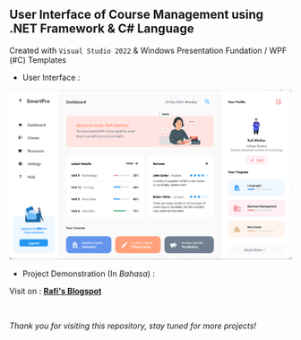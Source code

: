 ## User Interface of Course Management using .NET Framework & C# Language

Created with `Visual Studio 2022` & Windows Presentation Fundation / WPF (#C) Templates

- User Interface :

![UI-CM](imgREADME/UI%20-%20CM%20Dashboard%20WPF.png)

- Project Demonstration (In *Bahasa*) :

Visit on : **[Rafi's Blogspot](https://rafifiaan-if.blogspot.com/2023/09/tugas-4-windows-presentation-foundation.html)**  

</br>

*Thank you for visiting this repository, stay tuned for more projects!*